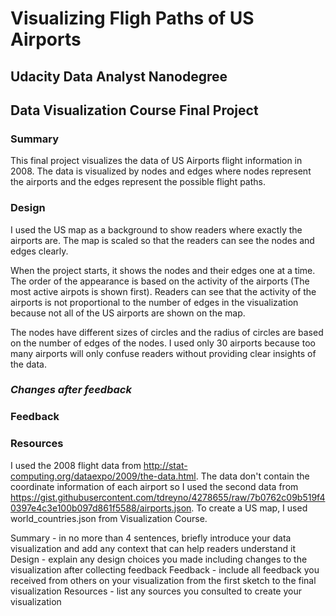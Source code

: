 # Visualizing Fligh Paths of US Airports
## Udacity Data Analyst Nanodegree
## Data Visualization Course Final Project

### Summary

This final project visualizes the data of US Airports flight information in 2008. The data is visualized by nodes and edges where nodes represent the airports and the edges represent the possible flight paths. 

### Design

I used the US map as a background to show readers where exactly the airports are. The map is scaled so that the readers can see the nodes and edges clearly.

When the project starts, it shows the nodes and their edges one at a time. The order of the appearance is based on the activity of the airports (The most active airpots is shown first). Readers can see that the activity of the airports is not proportional to the number of edges in the visualization because not all of the US airports are shown on the map.

The nodes have different sizes of circles and the radius of circles are based on the number of edges of the nodes. I used only 30 airports because too many airports will only confuse readers without providing clear insights of the data.

### *Changes after feedback*

### Feedback


### Resources

I used the 2008 flight data from http://stat-computing.org/dataexpo/2009/the-data.html. The data don't contain the coordinate information of each airport so I used the second data from https://gist.githubusercontent.com/tdreyno/4278655/raw/7b0762c09b519f40397e4c3e100b097d861f5588/airports.json. To create a US map, I used world_countries.json from Visualization Course.

Summary - in no more than 4 sentences, briefly introduce your data visualization and add any context that can help readers understand it
Design - explain any design choices you made including changes to the visualization after collecting feedback
Feedback - include all feedback you received from others on your visualization from the first sketch to the final visualization
Resources - list any sources you consulted to create your visualization